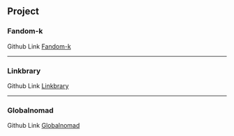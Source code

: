 ## Project

### Fandom-k
Github Link
[Fandom-k](https://github.com/FandomKteam5/main)

---

### Linkbrary
Github Link
[Linkbrary](https://github.com/codeit-fe11-part3-team4/linkbrary)

---

### Globalnomad
Github Link
[Globalnomad](https://github.com/codeitFE11-part4-team2/globalnomad)

<!--
**Sookyeong02/Sookyeong02** is a ✨ _special_ ✨ repository because its `README.md` (this file) appears on your GitHub profile.

Here are some ideas to get you started:

- 🔭 I’m currently working on ...
- 🌱 I’m currently learning ...
- 👯 I’m looking to collaborate on ...
- 🤔 I’m looking for help with ...
- 💬 Ask me about ...
- 📫 How to reach me: ...
- 😄 Pronouns: ...
- ⚡ Fun fact: ...
-->
